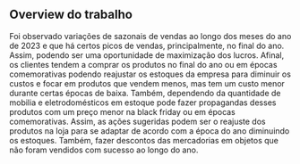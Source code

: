 ## Overview do trabalho
Foi observado variações de sazonais de vendas ao longo dos meses do ano de 2023 e que há certos picos de vendas, principalmente, no final do ano. Assim, podendo ser uma oportunidade de maximização dos lucros.
Afinal, os clientes tendem a comprar os produtos no final do ano ou em épocas comemorativas podendo reajustar os estoques da empresa para diminuir os custos e focar em produtos que vendem menos, mas tem um custo
menor durante certas épocas de baixa. Também, dependendo da quantidade de mobilia e eletrodomésticos em estoque pode fazer propagandas desses produtos com um preço menor na black friday ou em épocas comemorativas.
Assim, as ações sugeridas podem ser o reajuste dos produtos na loja para se adaptar de acordo com a época do ano diminuindo os estoques. Também, fazer descontos das mercadorias em objetos que não foram vendidos com
sucesso ao longo do ano.
